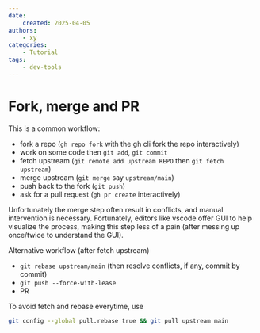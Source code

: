 ```yaml
---
date:
    created: 2025-04-05
authors:
    - xy
categories: 
    - Tutorial
tags:
    - dev-tools
---
```


# Fork, merge and PR

<!-- more -->
This is a common workflow: 
- fork a repo (`gh repo fork` with the gh cli fork the repo interactively)
- work on some code then `git add`, `git commit`
- fetch upstream (`git remote add upstream REPO` then `git fetch upstream`)
- merge upstream (`git merge` say `upstream/main`) 
- push back to the fork (`git push`)
- ask for a pull request (`gh pr create` interactively) 

Unfortunately the merge step often result in conflicts, and manual intervention is necessary. Fortunately, editors like vscode offer GUI to help visualize the process, making this step less of a pain (after messing up once/twice to understand the GUI).  

Alternative workflow (after fetch upstream)

- `git rebase upstream/main`  (then resolve conflicts, if any, commit by commit)
- `git push --force-with-lease`
- PR

To avoid fetch and rebase everytime, use 

```sh
git config --global pull.rebase true && git pull upstream main
```